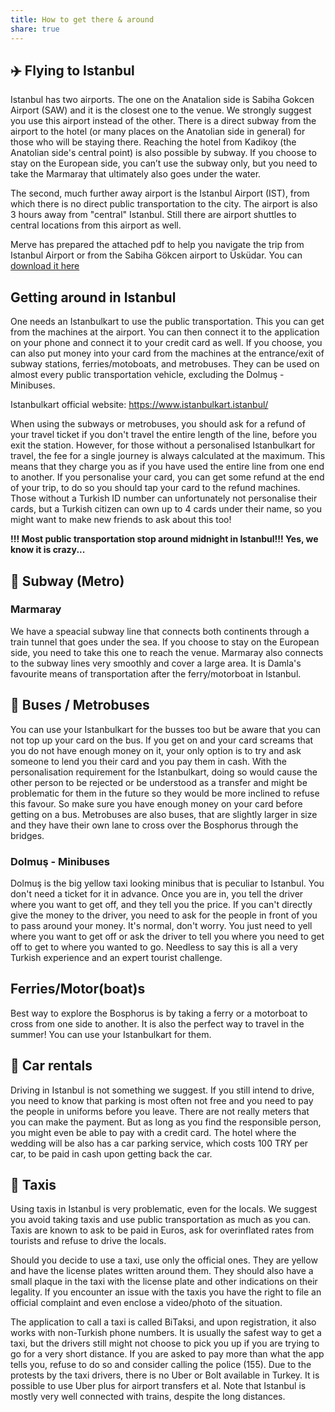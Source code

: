 ```yaml
---
title: How to get there & around
share: true
---
```


## ✈️ Flying to Istanbul

Istanbul has two airports. The one on the Anatalion side is Sabiha Gokcen Airport (SAW) and it is the closest one to the venue. We strongly suggest you use this airport instead of the other. There is a direct subway from the airport to the hotel (or many places on the Anatolian side in general) for those who will be staying there. Reaching the hotel from Kadikoy (the Anatolian side's central point) is also possible by subway. If you choose to stay on the European side, you can’t use the subway only, but you need to take the Marmaray that ultimately also goes under the water.

The second, much further away airport is the Istanbul Airport (IST), from which there is no direct public transportation to the city.
The airport is also 3 hours away from "central" Istanbul. Still there are airport shuttles to central locations from this airport as well.

Merve has prepared the attached pdf to help you navigate the trip from Istanbul Airport or from the Sabiha Gökcen airport to Üsküdar. You can [download it here](/ist/assets/pdf/transport_to_Uskudar.pdf)

## Getting around in Istanbul

One needs an Istanbulkart to use the public transportation. This you can get from the machines at the airport. You can then connect it to the application on your phone and connect it to your credit card as well. If you choose, you can also put money into your card from the machines at the entrance/exit of subway stations, ferries/motoboats, and metrobuses. They can be used on almost every public transportation vehicle, excluding the Dolmuş - Minibuses.

Istanbulkart official website: https://www.istanbulkart.istanbul/

When using the subways or metrobuses, you should ask for a refund of your travel ticket if you don't travel the entire length of the line, before you exit the station. However, for those without a personalised Istanbulkart for travel, the fee for a single journey is always calculated at the maximum. This means that they charge you as if you have used the entire line from one end to another. If you personalise your card, you can get some refund at the end of your trip, to do so you should tap your card to the refund machines. Those without a Turkish ID number can unfortunately not personalise their cards, but a Turkish citizen can own up to 4 cards under their name, so you might want to make new friends to ask about this too!

**!!! Most public transportation stop around midnight in Istanbul!!!
Yes, we know it is crazy...**

## 🚆 Subway (Metro)

### Marmaray

We have a speacial subway line that connects both continents through a train tunnel that goes under the sea. If you choose to stay on the European side, you need to take this one to reach the venue. Marmaray also connects to the subway lines very smoothly and cover a large area. It is Damla's favourite means of transportation after the ferry/motorboat in Istanbul.

## 🚌 Buses / Metrobuses

You can use your Istanbulkart for the busses too but be aware that you can not top up your card on the bus. If you get on and your card screams that you do not have enough money on it, your only option is to try and ask someone to lend you their card and you pay them in cash. With the personalisation requirement for the Istanbulkart, doing so would cause the other person to be rejected or be understood as a transfer and might be problematic for them in the future so they would be more inclined to refuse this favour. So make sure you have enough money on your card before getting on a bus.
Metrobuses are also buses, that are slightly larger in size and they have their own lane to cross over the Bosphorus through the bridges.

### Dolmuş - Minibuses

Dolmuş is the big yellow taxi looking minibus that is peculiar to Istanbul. You don't need a ticket for it in advance. Once you are in, you tell the driver where you want to get off, and they tell you the price. If you can't directly give the money to the driver, you need to ask for the people in front of you to pass around your money. It's normal, don't worry. You just need to yell where you want to get off or ask the driver to tell you where you need to get off to get to where you wanted to go. Needless to say this is all a very Turkish experience and an expert tourist challenge.

## Ferries/Motor(boat)s

Best way to explore the Bosphorus is by taking a ferry or a motorboat to cross from one side to another. It is also the perfect way to travel in the summer! You can use your Istanbulkart for them.

## 🚗 Car rentals 

Driving in Istanbul is not something we suggest. If you still intend to drive, you need to know that parking is most often not free and you need to pay the people in uniforms before you leave. There are not really meters that you can make the payment. But as long as you find the responsible person, you might even be able to pay with a credit card. The hotel where the wedding will be also has a car parking service, which costs 100 TRY per car, to be paid in cash upon getting back the car.

## 🚕 Taxis

Using taxis in Istanbul is very problematic, even for the locals. We suggest you avoid taking taxis and use public transportation as much as you can. Taxis are known to ask to be paid in Euros, ask for overinflated rates from tourists and refuse to drive the locals. 

Should you decide to use a taxi, use only the official ones. They are yellow and have the license plates written around them. They should also have a small plaque in the taxi with the license plate and other indications on their legality. If you encounter an issue with the taxis you have the right to file an official complaint and even enclose a video/photo of the situation.

The application to call a taxi is called BiTaksi, and upon registration, it also works with non-Turkish phone numbers. It is usually the safest way to get a taxi, but the drivers still might not choose to pick you up if you are trying to go for a very short distance. If you are asked to pay more than what the app tells you, refuse to do so and consider calling the police (155). Due to the protests by the taxi drivers, there is no Uber or Bolt available in Turkey. It is possible to use Uber plus for airport transfers et al. Note that Istanbul is mostly very well connected with trains, despite the long distances. 